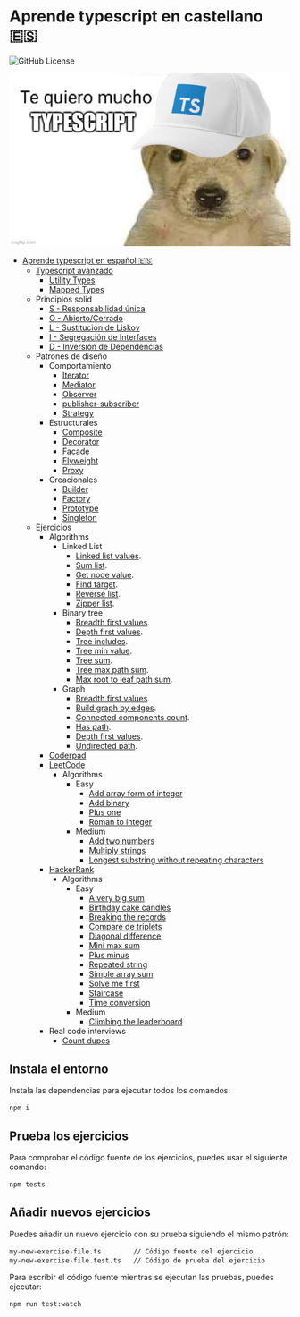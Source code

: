 # Aprende typescript en castellano 🇪🇸

![GitHub License](https://img.shields.io/github/license/javierlopezdeancos/aprende-go)

![perrete cuqui con una gorra de typescript declarando su amor por el](./assets/readme.jpg)

- [Aprende typescript en español 🇪🇸](advanced/advanced.md#aprende-typescript-en-espaol)
  - [Typescript avanzado](advanced/advanced.md#typescript-avanzado)
    - [Utility Types](advanced/advanced.md#utility-types)
    - [Mapped Types](advanced/advanced.md#mapped-types)
  - Principios solid
    - [S - Responsabilidad única](solid/s-single-responsibility.md)
    - [O - Abierto/Cerrado](solid/o-open-closed.md)
    - [L - Sustitución de Liskov](solid/l-liskov-substitution.md)
    - [I - Segregación de Interfaces](solid/i-interface-segregation.md)
    - [D - Inversión de Dependencias](solid/d-dependency-inversion.md)
  - Patrones de diseño
    - Comportamiento
      - [Iterator](patterns/behavioral/iterator.md)
      - [Mediator](patterns/behavioral/mediator.md)
      - [Observer](patterns/behavioral/observer.md)
      - [publisher-subscriber](patterns/behavioral/publisher-subscriber.md)
      - [Strategy](patterns/behavioral/strategy.md)
    - Estructurales
      - [Composite](patterns/structural/composite.md)
      - [Decorator](patterns/structural/decorator.md)
      - [Facade](patterns/structural/facade.md)
      - [Flyweight](patterns/structural/flyweight.md)
      - [Proxy](patterns/structural/proxy.md)
    - Creacionales
      - [Builder](patterns/creational/builder.md)
      - [Factory](patterns/creational/factory.md)
      - [Prototype](patterns/creational/prototype.md)
      - [Singleton](patterns/creational/singleton.md)
  - Ejercicios
    - Algorithms
      - Linked List
        - [Linked list values](exercises/algorithms/linked-list/linked-list-values.md).
        - [Sum list](exercises/algorithms/linked-list/sum-list.md).
        - [Get node value](exercises/algorithms/linked-list/get-node-value.md).
        - [Find target](exercises/algorithms/linked-list/find-target.md).
        - [Reverse list](exercises/algorithms/linked-list/reverse-list.md).
        - [Zipper list](exercises/algorithms/linked-list/zipper-lists.md).
      - Binary tree
        - [Breadth first values](exercises/algorithms/binary-tree/breadth-first-values.md).
        - [Depth first values](exercises/algorithms/binary-tree/depth-first-values.md).
        - [Tree includes](exercises/algorithms/binary-tree/tree-includes.md).
        - [Tree min value](exercises/algorithms/binary-tree/tree-min-value.md).
        - [Tree sum](exercises/algorithms/binary-tree/tree-sum.md).
        - [Tree max path sum](exercises/algorithms/binary-tree/tree-max-path-sum.md).
        - [Max root to leaf path sum](exercises/algorithms/binary-tree/max-root-to-leaf-path-sum.md).
      - Graph
        - [Breadth first values](exercises/algorithms/graph/breadth-first-values.md).
        - [Build graph by edges](exercises/algorithms/graph/build-graph-by-edges.md).
        - [Connected components count](exercises/algorithms/graph/connected-components-count.md).
        - [Has path](exercises/algorithms/graph/has-path.md).
        - [Depth first values](exercises/algorithms/graph/depth-first-values.md).
        - [Undirected path](exercises/algorithms/graph/undirected-path.md).
    - [Coderpad](https://coderpad.io)
    - [LeetCode](https://leetcode.com)
      - Algorithms
        - Easy
          - [Add array form of integer](exercises/leet-code/algorithms/easy/add-to-array-form-of-integers.md)
          - [Add binary](exercises/leet-code/algorithms/easy/add-binary.md)
          - [Plus one](exercises/leet-code/algorithms/easy/plus-one.md)
          - [Roman to integer](exercises/leet-code/algorithms/easy/roman-to-integer.md)
        - Medium
          - [Add two numbers](exercises/leet-code/algorithms/medium/add-two-numbers.md)
          - [Multiply strings](https://leetcode.com/problems/multiply-strings/)
          - [Longest substring without repeating characters](exercises/leet-code/algorithms/medium/longest-substring-without-repeating-characters.md)
    - [HackerRank](https://www.hackerrank.com)
      - Algorithms
        - Easy
          - [A very big sum](exercises/hacker-rank/algorithms/easy/a-very-big-sum.md)
          - [Birthday cake candles](exercises/hacker-rank/algorithms/easy/birthday-cake-candles.md)
          - [Breaking the records](exercises/hacker-rank/algorithms/easy/breaking-the-records.md)
          - [Compare de triplets](exercises/hacker-rank/algorithms/easy/compare-the-triplets.md)
          - [Diagonal difference](exercises/hacker-rank/algorithms/easy/diagonal-difference.md)
          - [Mini max sum](exercises/hacker-rank/algorithms/easy/mini-max-sum.md)
          - [Plus minus](exercises/hacker-rank/algorithms/easy/plus-minus.md)
          - [Repeated string](exercises/hacker-rank/algorithms/easy/repeated-string.md)
          - [Simple array sum](exercises/hacker-rank/algorithms/easy/simple-array-sum.md)
          - [Solve me first](exercises/hacker-rank/algorithms/easy/solve-me-first.md)
          - [Staircase](exercises/hacker-rank/algorithms/easy/staircase.md)
          - [Time conversion](exercises/hacker-rank/algorithms/easy/time-conversion.md)
        - Medium
          - [Climbing the leaderboard](exercises/hacker-rank/algorithms/medium/climbing-the-leaderboard.md)
    - Real code interviews
      - [Count dupes](./src/real-code-interviews/count-dupes.md)

## Instala el entorno

Instala las dependencias para ejecutar todos los comandos:

```bash
npm i
```

## Prueba los ejercicios

Para comprobar el código fuente de los ejercicios, puedes usar el siguiente comando:

```bash
npm tests
```

## Añadir nuevos ejercicios

Puedes añadir un nuevo ejercicio con su prueba siguiendo el mismo patrón:

```text
my-new-exercise-file.ts        // Código fuente del ejercicio
my-new-exercise-file.test.ts   // Código de prueba del ejercicio
```

Para escribir el código fuente mientras se ejecutan las pruebas, puedes ejecutar:

```bash
npm run test:watch
```
